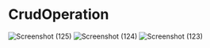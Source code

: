 # CrudOperation

![Screenshot (125)](https://github.com/pankajsharma7352/CrudOperationMyKarsol/assets/117308555/a9ca3b10-67c5-406d-8bad-62cd6cf2550f)
![Screenshot (124)](https://github.com/pankajsharma7352/CrudOperationMyKarsol/assets/117308555/5365c017-253a-4453-8843-2c1588dbff5a)
![Screenshot (123)](https://github.com/pankajsharma7352/CrudOperationMyKarsol/assets/117308555/17eae237-92c0-479d-a82b-10d377de6820)

